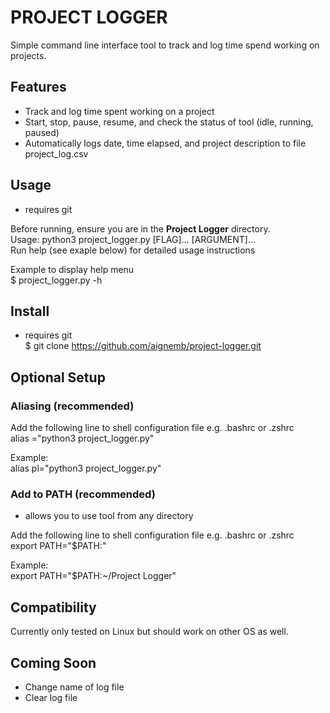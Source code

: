 # PROJECT LOGGER  

Simple command line interface tool to track and log time spend working on projects.  

## Features  
- Track and log time spent working on a project  
- Start, stop, pause, resume, and check the status of tool (idle, running, paused)  
- Automatically logs date, time elapsed, and project description to file project_log.csv  

## Usage  
- requires git  

Before running, ensure you are in the **Project Logger** directory.  
Usage: python3 project_logger.py [FLAG]... [ARGUMENT]...  
Run help (see exaple below) for detailed usage instructions  

Example to display help menu  
$ project_logger.py -h  

## Install  
- requires git  
$ git clone https://github.com/aignemb/project-logger.git  

## Optional Setup  
### Aliasing (recommended)  
Add the following line to shell configuration file e.g. .bashrc or .zshrc  
alias <alias>="python3 project_logger.py"  

Example:  
alias pl="python3 project_logger.py"  

### Add to PATH (recommended)  
- allows you to use tool from any directory  

Add the following line to shell configuration file e.g. .bashrc or .zshrc  
export PATH="$PATH:<path to project logger directory>"  

Example:  
export PATH="$PATH:~/Project Logger"  

## Compatibility  
Currently only tested on Linux but should work on other OS as well.  

## Coming Soon  
- Change name of log file  
- Clear log file  

